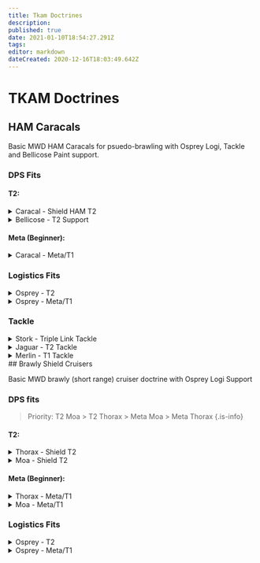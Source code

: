 ```yaml
---
title: Tkam Doctrines
description: 
published: true
date: 2021-01-10T18:54:27.291Z
tags: 
editor: markdown
dateCreated: 2020-12-16T18:03:49.642Z
---
```


# TKAM Doctrines

## HAM Caracals

Basic MWD HAM Caracals for psuedo-brawling with Osprey Logi, Tackle and Bellicose Paint support.

### DPS Fits

#### T2:

<details>
  <summary>Caracal - Shield HAM T2</summary>
[Caracal, Caracal fit]

Ballistic Control System II
Ballistic Control System II
Ballistic Control System II
Damage Control II

50MN Y-T8 Compact Microwarpdrive
Large F-S9 Regolith Compact Shield Extender
Large F-S9 Regolith Compact Shield Extender
Small Capacitor Booster II
Multispectrum Shield Hardener II

Heavy Assault Missile Launcher II
Heavy Assault Missile Launcher II
Heavy Assault Missile Launcher II
Heavy Assault Missile Launcher II
Heavy Assault Missile Launcher II

Medium Ancillary Current Router I
Medium EM Shield Reinforcer I
Medium Core Defense Field Extender I


Warrior II x2


Inferno Rage Heavy Assault Missile x2000
Mjolnir Rage Heavy Assault Missile x2000
Nova Rage Heavy Assault Missile x2000
Scourge Javelin Heavy Assault Missile x2000
Navy Cap Booster 400 x17
Caldari Navy Inferno Heavy Assault Missile x2000
Caldari Navy Mjolnir Heavy Assault Missile x2000
Caldari Navy Nova Heavy Assault Missile x2000
Caldari Navy Scourge Heavy Assault Missile x2000
Nanite Repair Paste x100
</details>

<details>
  <summary>Bellicose - T2 Support</summary>
[Bellicose, Bellicose fit]

Ballistic Control System II
Ballistic Control System II
Ballistic Control System II
Damage Control II

Target Painter II
50MN Quad LiF Restrained Microwarpdrive
Large Shield Extender II
Large Shield Extender II
Multispectrum Shield Hardener II

Rapid Light Missile Launcher II
Rapid Light Missile Launcher II
Rapid Light Missile Launcher II
Rapid Light Missile Launcher II

Medium EM Shield Reinforcer I
Medium Core Defense Field Extender I
Medium Core Defense Field Extender I


Hornet EC-300 x2
Vespa EC-600 x3


Inferno Fury Light Missile x2500
Mjolnir Fury Light Missile x2500
Nova Fury Light Missile x2500
Scourge Fury Light Missile x2500
Caldari Navy Inferno Light Missile x2500
Caldari Navy Mjolnir Light Missile x2500
Caldari Navy Nova Light Missile x2500
Caldari Navy Scourge Light Missile x2500
Nanite Repair Paste x100
</details>


#### Meta (Beginner):
<details>
  <summary>Caracal - Meta/T1</summary>
[Caracal, meta]

Ballistic Control System II
Ballistic Control System II
Ballistic Control System II
Damage Control II

50MN Quad LiF Restrained Microwarpdrive
Large F-S9 Regolith Compact Shield Extender
Large F-S9 Regolith Compact Shield Extender
Small Capacitor Booster II
Multispectrum Shield Hardener II

Prototype 'Arbalest' Heavy Assault Missile Launcher I
Prototype 'Arbalest' Heavy Assault Missile Launcher I
Prototype 'Arbalest' Heavy Assault Missile Launcher I
Prototype 'Arbalest' Heavy Assault Missile Launcher I
Prototype 'Arbalest' Heavy Assault Missile Launcher I

Medium Ancillary Current Router I
Medium EM Shield Reinforcer I
Medium Core Defense Field Extender I


Warrior II x2


Inferno Rage Heavy Assault Missile x2000
Mjolnir Rage Heavy Assault Missile x2000
Nova Rage Heavy Assault Missile x2000
Scourge Javelin Heavy Assault Missile x2000
Navy Cap Booster 400 x17
Caldari Navy Inferno Heavy Assault Missile x2000
Caldari Navy Mjolnir Heavy Assault Missile x2000
Caldari Navy Nova Heavy Assault Missile x2000
Caldari Navy Scourge Heavy Assault Missile x2000
Nanite Repair Paste x100
  </details>

### Logistics Fits

<details>
  <summary> Osprey - T2</summary>
 
[Osprey, Silent Moas]

Damage Control II
Reactor Control Unit II
F-89 Compact Signal Amplifier

Multispectrum Shield Hardener II
Large Shield Extender II
50MN Quad LiF Restrained Microwarpdrive
Large Shield Extender II
EM Shield Hardener II

Medium Murky Compact Remote Shield Booster
Medium Inductive Compact Remote Capacitor Transmitter
Medium Murky Compact Remote Shield Booster
Medium Inductive Compact Remote Capacitor Transmitter
Medium Murky Compact Remote Shield Booster

Medium Core Defense Field Extender I
Medium Core Defense Field Extender I
Medium Core Defense Field Extender I


Acolyte II x4

  
Nanite Repair Paste x100
  
</details>

<details>
  <summary>Osprey - Meta/T1</summary>
 [Osprey, Silent Moas no t2 ]
  
  
Damage Control II
Mark I Compact Reactor Control Unit
F-89 Compact Signal Amplifier

50MN Quad LiF Restrained Microwarpdrive
Large F-S9 Regolith Compact Shield Extender
Large F-S9 Regolith Compact Shield Extender
EM Shield Hardener II
Multispectrum Shield Hardener II

Medium Murky Compact Remote Shield Booster
Medium Inductive Compact Remote Capacitor Transmitter
Medium S95a Scoped Remote Shield Booster
Medium Inductive Compact Remote Capacitor Transmitter
Medium Murky Compact Remote Shield Booster

Medium Core Defense Field Extender I
Medium Core Defense Field Extender I
Medium Core Defense Field Extender I


Acolyte II x4


Nanite Repair Paste x100
 </details>

### Tackle
<details> 
  <summary> Stork - Triple Link Tackle </summary>
[Stork, Stork fit]

Damage Control II
Overdrive Injector System II

5MN Quad LiF Restrained Microwarpdrive
Warp Scrambler II
Medium F-S9 Regolith Compact Shield Extender
Medium F-S9 Regolith Compact Shield Extender
Compact EM Shield Amplifier
Fleeting Compact Stasis Webifier

Shield Command Burst II
Shield Command Burst II
Shield Command Burst II
[Empty High slot]
[Empty High slot]
[Empty High slot]

Small Command Processor I
Small Command Processor I


Shield Command Mindlink
  </details>

<details> 
  <summary> Jaguar - T2 Tackle </summary>
  [Jaguar, Jaguar]

Assault Damage Control II
Overdrive Injector System II
Vigor Compact Micro Auxiliary Power Core

Warp Scrambler II
5MN Quad LiF Restrained Microwarpdrive
Fleeting Compact Stasis Webifier
Multispectrum Shield Hardener II
Medium Shield Extender II

Small Energy Nosferatu II
[Empty High slot]
[Empty High slot]
[Empty High slot]

Small Kinetic Shield Reinforcer I
Small Explosive Shield Reinforcer I


Acolyte II x2
Warrior II x2


Nanite Repair Paste x50
  </details>

<details> 
  <summary> Merlin - T1 Tackle </summary>
  [Merlin, Merlin]

Damage Control II
Vigor Compact Micro Auxiliary Power Core
Overdrive Injector System II

5MN Quad LiF Restrained Microwarpdrive
Medium Shield Extender II
Warp Scrambler II
Stasis Webifier II

Small Knave Scoped Energy Nosferatu
Modal Light Neutron Particle Accelerator I
Modal Light Neutron Particle Accelerator I

Small EM Shield Reinforcer I
Small Thermal Shield Reinforcer I
Small EM Shield Reinforcer I


Caldari Navy Antimatter Charge S x2500
Nanite Repair Paste x50
  </details>
## Brawly Shield Cruisers

Basic MWD brawly (short range) cruiser doctrine with Osprey Logi Support



### DPS fits
> Priority: T2 Moa > T2 Thorax > Meta Moa > Meta Thorax
{.is-info}

#### T2:
<details>
  <summary>Thorax - Shield T2</summary>
[Thorax, Shield T2]

Magnetic Field Stabilizer II
Magnetic Field Stabilizer II
Magnetic Field Stabilizer II
IFFA Compact Damage Control
Overdrive Injector System II

50MN Quad LiF Restrained Microwarpdrive
Large Shield Extender II
Large Shield Extender II
Multispectrum Shield Hardener II

Heavy Ion Blaster II
Heavy Ion Blaster II
Heavy Ion Blaster II
Heavy Ion Blaster II
Heavy Ion Blaster II

Medium Core Defense Field Extender I
Medium Core Defense Field Extender I
Medium EM Shield Reinforcer I


Infiltrator II x5


Null M x1000
Void M x2500
Nanite Repair Paste x100
</details>

<details>
  <summary>Moa - Shield T2</summary>
 [Moa, SiCo Brawl Shield T2]

Magnetic Field Stabilizer II
Magnetic Field Stabilizer II
Magnetic Field Stabilizer II
Damage Control II

50MN Quad LiF Restrained Microwarpdrive
Large Shield Extender II
Large Shield Extender II
Multispectrum Shield Hardener II
Small Capacitor Booster II

Heavy Ion Blaster II
Heavy Ion Blaster II
Heavy Ion Blaster II
Heavy Ion Blaster II
Heavy Ion Blaster II

Medium Core Defense Field Extender I
Medium Core Defense Field Extender I
Medium EM Shield Reinforcer I


Acolyte II x3


Null M x1000
Void M x2500
Nanite Repair Paste x100
</details>

#### Meta (Beginner):
<details>
  <summary>Thorax - Meta/T1</summary>
[Thorax, SiCo Brawl Shield Meta Guns]

Magnetic Field Stabilizer II
Magnetic Field Stabilizer II
Magnetic Field Stabilizer II
Damage Control II
Overdrive Injector System II

50MN Quad LiF Restrained Microwarpdrive
Large Shield Extender II
Large Shield Extender II
Multispectrum Shield Hardener II

Modal Ion Particle Accelerator I
Modal Ion Particle Accelerator I
Modal Ion Particle Accelerator I
Modal Ion Particle Accelerator I
Modal Ion Particle Accelerator I

Medium Core Defense Field Extender I
Medium Core Defense Field Extender I
Medium EM Shield Reinforcer I


Infiltrator II x5


Caldari Navy Antimatter Charge M x2500
Caldari Navy Iron Charge M x1000
Nanite Repair Paste x100
  </details>
<details>
  <summary>Moa - Meta/T1 </summary>
  [Moa, SiCo Brawl Shield Meta guns]

Magnetic Field Stabilizer II
Magnetic Field Stabilizer II
Magnetic Field Stabilizer II
Damage Control II

50MN Quad LiF Restrained Microwarpdrive
Large Shield Extender II
Large Shield Extender II
Multispectrum Shield Hardener II
Small Capacitor Booster II

Modal Ion Particle Accelerator I
Modal Ion Particle Accelerator I
Modal Ion Particle Accelerator I
Modal Ion Particle Accelerator I
Modal Ion Particle Accelerator I

Medium Core Defense Field Extender I
Medium Core Defense Field Extender I
Medium EM Shield Reinforcer I


Acolyte II x3


Caldari Navy Antimatter Charge M x2500
Caldari Navy Iron Charge M x1000
Nanite Repair Paste x100
 </details>

### Logistics Fits

<details>
  <summary> Osprey - T2</summary>
 
[Osprey, Silent Moas]

Damage Control II
Reactor Control Unit II
F-89 Compact Signal Amplifier

Multispectrum Shield Hardener II
Large Shield Extender II
50MN Quad LiF Restrained Microwarpdrive
Large Shield Extender II
EM Shield Hardener II

Medium Murky Compact Remote Shield Booster
Medium Inductive Compact Remote Capacitor Transmitter
Medium Murky Compact Remote Shield Booster
Medium Inductive Compact Remote Capacitor Transmitter
Medium Murky Compact Remote Shield Booster

Medium Core Defense Field Extender I
Medium Core Defense Field Extender I
Medium Core Defense Field Extender I


Acolyte II x4

</details>

<details>
  <summary>Osprey - Meta/T1</summary>
 [Osprey, Silent Moas no t2 ]
Damage Control II
Mark I Compact Reactor Control Unit
F-89 Compact Signal Amplifier

50MN Quad LiF Restrained Microwarpdrive
Large F-S9 Regolith Compact Shield Extender
Large F-S9 Regolith Compact Shield Extender
EM Shield Hardener II
Multispectrum Shield Hardener II

Medium Murky Compact Remote Shield Booster
Medium Inductive Compact Remote Capacitor Transmitter
Medium S95a Scoped Remote Shield Booster
Medium Inductive Compact Remote Capacitor Transmitter
Medium Murky Compact Remote Shield Booster

Medium Core Defense Field Extender I
Medium Core Defense Field Extender I
Medium Core Defense Field Extender I


Acolyte II x4


Nanite Repair Paste x100


Nanite Repair Paste x100
 </details>